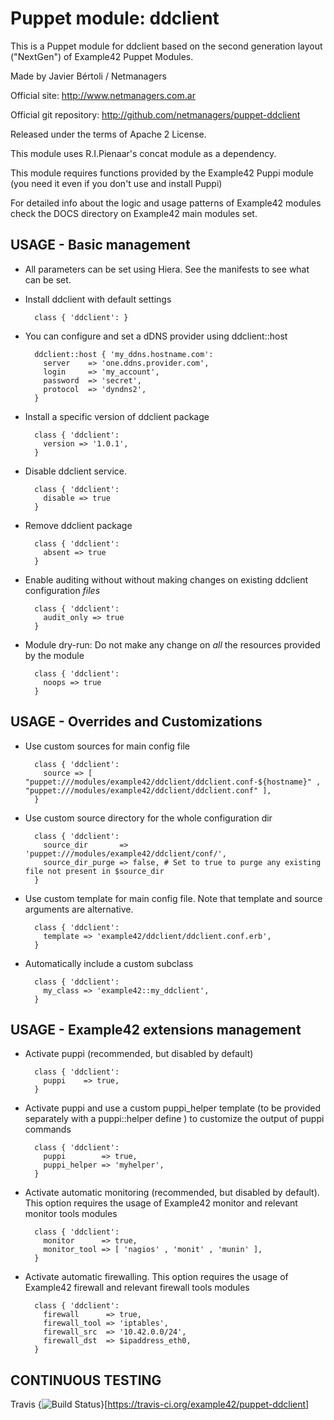 # Puppet module: ddclient

This is a Puppet module for ddclient based on the second generation layout ("NextGen") of Example42 Puppet Modules.

Made by Javier Bértoli / Netmanagers

Official site: http://www.netmanagers.com.ar

Official git repository: http://github.com/netmanagers/puppet-ddclient

Released under the terms of Apache 2 License.

This module uses R.I.Pienaar's concat module as a dependency.

This module requires functions provided by the Example42 Puppi module (you need it even if you don't use and install Puppi)

For detailed info about the logic and usage patterns of Example42 modules check the DOCS directory on Example42 main modules set.

## USAGE - Basic management

* All parameters can be set using Hiera. See the manifests to see what can be set.

* Install ddclient with default settings

        class { 'ddclient': }

* You can configure and set a dDNS provider using ddclient::host

        ddclient::host { 'my_ddns.hostname.com':
          server    => 'one.ddns.provider.com',
          login     => 'my_account',
          password  => 'secret',
          protocol  => 'dyndns2',
        }

* Install a specific version of ddclient package

        class { 'ddclient':
          version => '1.0.1',
        }

* Disable ddclient service.

        class { 'ddclient':
          disable => true
        }

* Remove ddclient package

        class { 'ddclient':
          absent => true
        }

* Enable auditing without without making changes on existing ddclient configuration *files*

        class { 'ddclient':
          audit_only => true
        }

* Module dry-run: Do not make any change on *all* the resources provided by the module

        class { 'ddclient':
          noops => true
        }


## USAGE - Overrides and Customizations
* Use custom sources for main config file 

        class { 'ddclient':
          source => [ "puppet:///modules/example42/ddclient/ddclient.conf-${hostname}" , "puppet:///modules/example42/ddclient/ddclient.conf" ], 
        }


* Use custom source directory for the whole configuration dir

        class { 'ddclient':
          source_dir       => 'puppet:///modules/example42/ddclient/conf/',
          source_dir_purge => false, # Set to true to purge any existing file not present in $source_dir
        }

* Use custom template for main config file. Note that template and source arguments are alternative. 

        class { 'ddclient':
          template => 'example42/ddclient/ddclient.conf.erb',
        }

* Automatically include a custom subclass

        class { 'ddclient':
          my_class => 'example42::my_ddclient',
        }


## USAGE - Example42 extensions management 
* Activate puppi (recommended, but disabled by default)

        class { 'ddclient':
          puppi    => true,
        }

* Activate puppi and use a custom puppi_helper template (to be provided separately with a puppi::helper define ) to customize the output of puppi commands 

        class { 'ddclient':
          puppi        => true,
          puppi_helper => 'myhelper', 
        }

* Activate automatic monitoring (recommended, but disabled by default). This option requires the usage of Example42 monitor and relevant monitor tools modules

        class { 'ddclient':
          monitor      => true,
          monitor_tool => [ 'nagios' , 'monit' , 'munin' ],
        }

* Activate automatic firewalling. This option requires the usage of Example42 firewall and relevant firewall tools modules

        class { 'ddclient':       
          firewall      => true,
          firewall_tool => 'iptables',
          firewall_src  => '10.42.0.0/24',
          firewall_dst  => $ipaddress_eth0,
        }


## CONTINUOUS TESTING

Travis {<img src="https://travis-ci.org/example42/puppet-ddclient.png?branch=master" alt="Build Status" />}[https://travis-ci.org/example42/puppet-ddclient]
